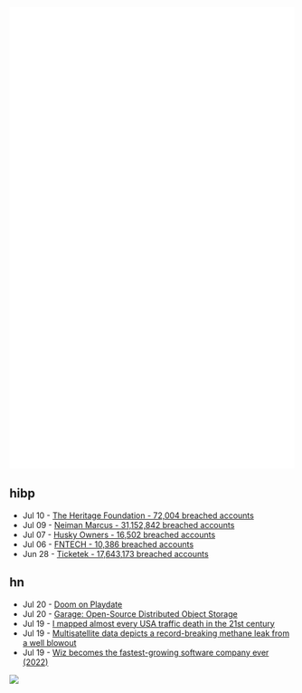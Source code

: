 ![Metrics](https://raw.githubusercontent.com/phixion/phixion/master/metrics.svg)

## hibp

<!--
for https://github.com/phixion/phixion/blob/main/.github/workflows/feeds.yml
-->
<!--START_SECTION:haveibeenpwnd-->
- Jul 10 - [The Heritage Foundation - 72,004 breached accounts](https://haveibeenpwned.com/PwnedWebsites#TheHeritageFoundation)
- Jul 09 - [Neiman Marcus - 31,152,842 breached accounts](https://haveibeenpwned.com/PwnedWebsites#NeimanMarcus)
- Jul 07 - [Husky Owners - 16,502 breached accounts](https://haveibeenpwned.com/PwnedWebsites#HuskyOwners)
- Jul 06 - [FNTECH - 10,386 breached accounts](https://haveibeenpwned.com/PwnedWebsites#RobloxDeveloperConference2024)
- Jun 28 - [Ticketek - 17,643,173 breached accounts](https://haveibeenpwned.com/PwnedWebsites#Ticketek)
<!--END_SECTION:haveibeenpwnd-->

## hn

<!--
for https://github.com/phixion/phixion/blob/main/.github/workflows/feeds.yml
-->
<!--START_SECTION:hn-->
- Jul 20 - [Doom on Playdate](https://devforum.play.date/t/doom-on-playdate/852)
- Jul 20 - [Garage: Open-Source Distributed Object Storage](https://garagehq.deuxfleurs.fr/)
- Jul 19 - [I mapped almost every USA traffic death in the 21st century](https://roadway.report)
- Jul 19 - [Multisatellite data depicts a record-breaking methane leak from a well blowout](https://pubs.acs.org/doi/10.1021/acs.estlett.4c00399)
- Jul 19 - [Wiz becomes the fastest-growing software company ever (2022)](https://www.wiz.io/blog/100m-arr-in-18-months-wiz-becomes-the-fastest-growing-software-company-ever)
<!--END_SECTION:hn-->

<!--
for https://yhype.me
-->
![](https://hit.yhype.me/github/profile?user_id=13013670)
